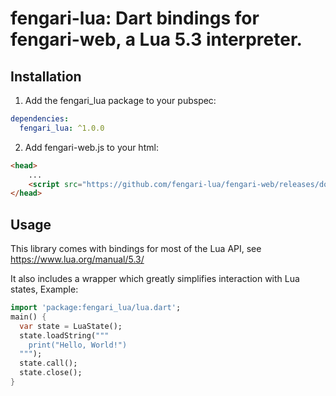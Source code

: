 # fengari-lua: Dart bindings for fengari-web, a Lua 5.3 interpreter.

## Installation

1. Add the fengari_lua package to your pubspec:

```yaml
dependencies:
  fengari_lua: ^1.0.0
```

2. Add fengari-web.js to your html:

```html
<head>
    ...
    <script src="https://github.com/fengari-lua/fengari-web/releases/download/v0.1.4/fengari-web.js"></script>
</head>
```

## Usage

This library comes with bindings for most of the Lua API, see https://www.lua.org/manual/5.3/

It also includes a wrapper which greatly simplifies interaction with Lua states, Example:

```dart
import 'package:fengari_lua/lua.dart';
main() {
  var state = LuaState();
  state.loadString("""
    print("Hello, World!")
  """);
  state.call();
  state.close();
}
```
